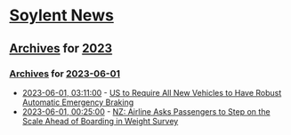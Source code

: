 # [Soylent News](../../../README.md)

## [Archives](../../index.md) for [2023](../index.md)

### [Archives](../../index.md) for [2023-06-01](index.md)

* [2023-06-01, 03:11:00](https://soylentnews.org/article.pl?sid=23/05/31/1752206&from=rss) - [US to Require All New Vehicles to Have Robust Automatic Emergency Braking](https://soylentnews.org/article.pl?sid=23/05/31/1752206&from=rss)
* [2023-06-01, 00:25:00](https://soylentnews.org/article.pl?sid=23/05/31/1746248&from=rss) - [NZ: Airline Asks Passengers to Step on the Scale Ahead of Boarding in Weight Survey](https://soylentnews.org/article.pl?sid=23/05/31/1746248&from=rss)
